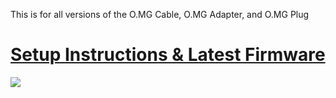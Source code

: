 This is for all versions of the O.MG Cable, O.MG Adapter, and O.MG Plug



# [Setup Instructions & Latest Firmware](https://github.com/O-MG/O.MG-Firmware/wiki)



<img src="https://o.mg.lol/OMGCable-pkg.jpg" >